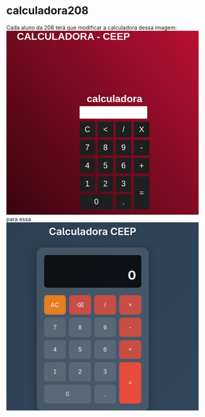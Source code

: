 # calculadora208
Cada aluno da 208 terá que modificar a calculadora dessa imagem: 
![Calculadora-a-modificar](Calculadora-a-modificar.png)
para essa
![Calculadora-modificada](Calculadora-modificada.png)
